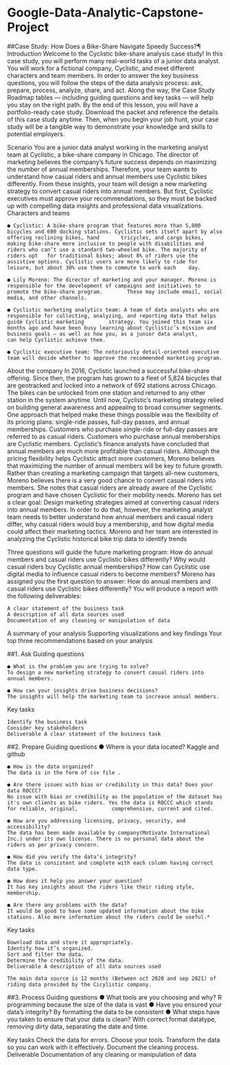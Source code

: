 # Google-Data-Analytic-Capstone-Project
##Case Study: How Does a Bike-Share Navigate Speedy Success?¶
Introduction
	Welcome to the Cyclistic bike-share analysis case study! In this case study, you will perform many real-world tasks of a junior data analyst. You will work for a 		fictional company, Cyclistic, and meet different characters and team members. In order to answer the key business questions, you will follow the steps of the data 		analysis process: ask, prepare, process, analyze, share, and act. Along the way, the Case Study Roadmap tables — including guiding questions and key tasks — will help 		you stay on the right path. By the end of this lesson, you will have a portfolio-ready case study. Download the packet and reference the details of this case study 		anytime. Then, when you begin your job hunt, your case study will be a tangible way to demonstrate your knowledge and skills to potential employers.

Scenario
	You are a junior data analyst working in the marketing analyst team at Cyclistic, a bike-share company in Chicago. The director of marketing believes the company’s 	  	future success depends on maximizing the number of annual memberships. Therefore, your team wants to understand how casual riders and annual members use Cyclistic bikes 	differently. From these insights, your team will design a new marketing strategy to convert casual riders into annual members. But first, Cyclistic executives must 		approve your recommendations, so they must be backed up with compelling data insights and professional data visualizations. Characters and teams

	● Cyclistic: A bike-share program that features more than 5,800 bicycles and 600 docking stations. Cyclistic sets itself apart by also offering reclining bikes, hand 		tricycles, and cargo bikes, making bike-share more inclusive to people with disabilities and riders who can’t use a standard two-wheeled bike. The majority of riders opt 	for traditional bikes; about 8% of riders use the assistive options. Cyclistic users are more likely to ride for leisure, but about 30% use them to commute to work each 	day.

	● Lily Moreno: The director of marketing and your manager. Moreno is responsible for the development of campaigns and initiatives to promote the bike-share program. 		These may include email, social media, and other channels. 

	● Cyclistic marketing analytics team: A team of data analysts who are responsible for collecting, analyzing, and reporting data that helps guide Cyclistic marketing 		strategy. You joined this team six months ago and have been busy learning about Cyclistic’s mission and business goals — as well as how you, as a junior data analyst, 		can help Cyclistic achieve them. 

	● Cyclistic executive team: The notoriously detail-oriented executive team will decide whether to approve the recommended marketing program.

About the company
	In 2016, Cyclistic launched a successful bike-share offering. Since then, the program has grown to a fleet of 5,824 bicycles that are geotracked and locked into a 		network of 692 stations across Chicago. The bikes can be unlocked from one station and returned to any other station in the system anytime. Until now, Cyclistic’s 		marketing strategy relied on building general awareness and appealing to broad consumer segments. One approach that helped make these things possible was the flexibility 	  of its pricing plans: single-ride passes, full-day passes, and annual memberships. Customers who purchase single-ride or full-day passes are referred to as casual 		riders. Customers who purchase annual memberships are Cyclistic members. Cyclistic’s finance analysts have concluded that annual members are much more profitable than 		casual riders. Although the pricing flexibility helps Cyclistic attract more customers, Moreno believes that maximizing the number of annual members will be key to 		future growth. Rather than creating a marketing campaign that targets all-new customers, Moreno believes there is a very good chance to convert casual riders into 		members. She notes that casual riders are already aware of the Cyclistic program and have chosen Cyclistic for their mobility needs. Moreno has set a clear goal: Design 	 marketing strategies aimed at converting casual riders into annual members. In order to do that, however, the marketing analyst team needs to better understand how 		annual members and casual riders differ, why casual riders would buy a membership, and how digital media could affect their marketing tactics. Moreno and her team are 		interested in analyzing the Cyclistic historical bike trip data to identify trends

Three questions will guide the future marketing program:
	How do annual members and casual riders use Cyclistic bikes differently?
	Why would casual riders buy Cyclistic annual memberships?
	How can Cyclistic use digital media to influence casual riders to become members?
	Moreno has assigned you the first question to answer:
	How do annual members and casual riders use Cyclistic bikes differently? You will produce a report with the following deliverables:

	A clear statement of the business task
	A description of all data sources used
	Documentation of any cleaning or manipulation of data

A summary of your analysis
	Supporting visualizations and key findings
	Your top three recommendations based on your analysis

##1. Ask
Guiding questions

	● What is the problem you are trying to solve?
	To design a new marketing strategy to convert casual riders into annual members.

	● How can your insights drive business decisions? 
	The insights will help the marketing team to increase annual members.

Key tasks

	Identify the business task
	Consider key stakeholders
	Deliverable A clear statement of the business task

##2. Prepare
	Guiding questions
	● Where is your data located? 
  	   Kaggle and github

	● How is the data organized? 
   	The data is in the form of csv file .

	● Are there issues with bias or credibility in this data? Does your data ROCCC? 
	No issue with bias or credibility as the population of the dataset has it's own clients as bike riders. Yes the data is ROCCC which stands for reliable, original, 	         comprehensive, current and cited.

	● How are you addressing licensing, privacy, security, and accessibility? 
	The data has been made available by company(Motivate International Inc.) under its own license. There is no personal data about the riders as per privacy concern.

	● How did you verify the data’s integrity? 
	The data is consistent and complete with each column having correct data type.

	● How does it help you answer your question?
	It has key insights about the riders like their riding style, membership.

	● Are there any problems with the data?
	It would be good to have some updated information about the bike stations. Also more information about the riders could be useful.*

Key tasks

	Download data and store it appropriately.
	Identify how it’s organized.
	Sort and filter the data.
	Determine the credibility of the data.
	Deliverable A description of all data sources used

	The main data source is 12 months (Between oct 2020 and sep 2021) of riding data provided by the Cicylistic company.

##3. Process
Guiding questions
● What tools are you choosing and why?
	R programming because the size of the data is vast
● Have you ensured your data’s integrity?
	By formatting the data to be consistent
● What steps have you taken to ensure that your data is clean?
	With correct format datatype, removing dirty data, separating the date and time.

Key tasks
Check the data for errors.
Choose your tools.
Transform the data so you can work with it effectively.
Document the cleaning process.
Deliverable Documentation of any cleaning or manipulation of data
